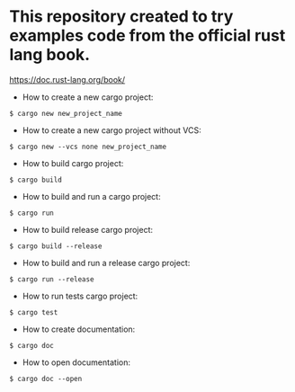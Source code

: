 # This repository created to try examples code from the official rust lang book.
https://doc.rust-lang.org/book/

* How to create a new cargo project:
```
$ cargo new new_project_name
```
* How to create a new cargo project without VCS:
```
$ cargo new --vcs none new_project_name
```
* How to build cargo project:
```
$ cargo build
```
* How to build and run a cargo project:
```
$ cargo run
```
* How to build release cargo project:
```
$ cargo build --release
```
* How to build and run a release cargo project:
```
$ cargo run --release
```
* How to run tests cargo project:
```
$ cargo test
```
* How to create documentation:
```
$ cargo doc
```
* How to open documentation:
```
$ cargo doc --open
```
